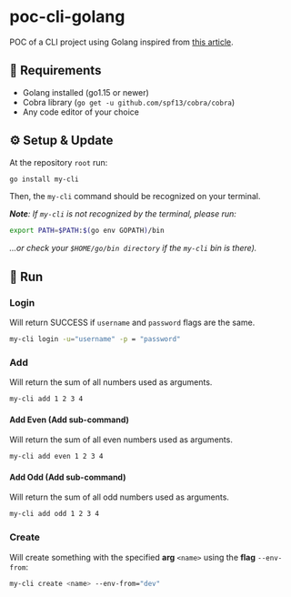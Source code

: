 # poc-cli-golang

POC of a CLI project using Golang inspired from [this article](https://towardsdatascience.com/how-to-create-a-cli-in-golang-with-cobra-d729641c7177).

## 📑 Requirements

- Golang installed (go1.15 or newer)
- Cobra library (`go get -u github.com/spf13/cobra/cobra`)
- Any code editor of your choice

## ⚙️ Setup & Update

At the repository `root` run:

```bash
go install my-cli
```

Then, the `my-cli` command should be recognized on your terminal.

_**Note**: If `my-cli` is not recognized by the terminal, please run:_

```bash
export PATH=$PATH:$(go env GOPATH)/bin
```

_...or check your `$HOME/go/bin directory` if the `my-cli` bin is there)._

## 🚀 Run

### Login

Will return SUCCESS if `username` and `password` flags are the same.

```bash
my-cli login -u="username" -p = "password"
```

### Add

Will return the sum of all numbers used as arguments.

```bash
my-cli add 1 2 3 4
```

#### Add Even (Add sub-command)

Will return the sum of all even numbers used as arguments.

```bash
my-cli add even 1 2 3 4
```

#### Add Odd (Add sub-command)

Will return the sum of all odd numbers used as arguments.

```bash
my-cli add odd 1 2 3 4
```

### Create

Will create something with the specified **arg** `<name>` using the **flag** `--env-from`:

```bash
my-cli create <name> --env-from="dev"
```